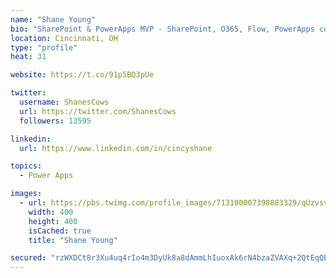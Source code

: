 ```yaml
---
name: "Shane Young"
bio: "SharePoint & PowerApps MVP - SharePoint, O365, Flow, PowerApps consulting? @PowerApps911 | Pure Snark? You found it."
location: Cincinnati, OH
type: "profile"
heat: 31

website: https://t.co/91p5BQ3pUe

twitter:
  username: ShanesCows
  url: https://twitter.com/ShanesCows
  followers: 13595

linkedin:
  url: https://www.linkedin.com/in/cincyshane

topics:
  - Power Apps

images:
  - url: https://pbs.twimg.com/profile_images/713100007398883329/qUzvsvQ3_400x400.jpg
    width: 400
    height: 400
    isCached: true
    title: "Shane Young"

secured: "rzWXDCt8r3Xu4uq4rIo4m3DyUk8a8dAmmLhIuoxAk6rN4bzaZVAXq+2QtEqQEzxDAAMivxOs7q+MxfGMZeZPy5yrAyt2Xo4zx8NlN7+9ThzBZpFKUzBmiGDhIUwdP/flCdVWYlsUVcHSvIdKDfcersdopcvjaYx7siCc2m7vt3TOxT6GzDwNxqbKmlHMcRuYQ4eZ00Y62T6jefahGxSWbDU4WzSIqPfWMlfSvxxsLIGoGAvowLT++Avu/dcfDrYnPr+l5yDUNOMZc6Ud4o8bRh9c8+qJ20V8RDvpNnnyh7Ak0PsaYJp3j0kNZ0/EcGrz6+YGky5j0NIOUodpEr1bbmgFqFoM9pfoUwX7k8QDlAMAzoG+lxRb4IoYGfsfO5A89EVagr6TVQbJ0IqOiEcaaKlgE7EOkm7TELxnqUZxEVI=;N9lRa+gdZsNamwPawpZtxA=="
---
```


